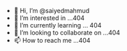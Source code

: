 - 👋 Hi, I’m @saiyedmahmud
- 👀 I’m interested in ...404
- 🌱 I’m currently learning ... 404
- 💞️ I’m looking to collaborate on ...404
- 📫 How to reach me ...404

<!---
saiyedmahmud/saiyedmahmud is a ✨ special ✨ repository because its `README.md` (this file) appears on your GitHub profile.
You can click the Preview link to take a look at your changes.
--->
